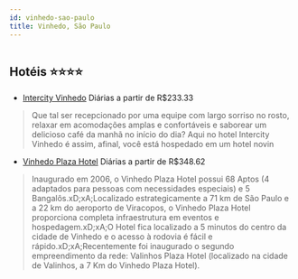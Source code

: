 ```yaml
---
id: vinhedo-sao-paulo
title: Vinhedo, São Paulo
---
```


<center><img src="http://media.omnibees.com/Images/3079/Property/82671.jpg" alt="" /></center>


## Hotéis ⭐️⭐️⭐️⭐️

-    [Intercity Vinhedo](https://www.hurb.com/aud/https://www.hurb.com/hoteis/vinhedo/intercity-vinhedo-OMN-3079?cmp=18055) Diárias a partir de R$233.33
   > Que tal ser recepcionado por uma equipe com largo sorriso no rosto, relaxar em acomodações amplas e confortáveis e saborear um delicioso café da manhã no início do dia? Aqui no hotel Intercity Vinhedo é assim, afinal, você está hospedado em um hotel novin
-    [Vinhedo Plaza Hotel](https://www.hurb.com/aud/https://www.hurb.com/hoteis/vinhedo/vinhedo-plaza-hotel-JNP-JP346869?cmp=18055) Diárias a partir de R$348.62
   > Inaugurado em 2006, o Vinhedo Plaza Hotel possui 68 Aptos (4 adaptados para pessoas com necessidades especiais) e 5 Bangalôs.xD;xA;Localizado estrategicamente a 71 km de São Paulo e a 22 km do aeroporto de Viracopos, o Vinhedo Plaza Hotel proporciona completa infraestrutura em eventos e hospedagem.xD;xA;O Hotel fica localizado a 5 minutos do centro da cidade de Vinhedo e o acesso à rodovia é fácil e rápido.xD;xA;Recentemente foi inaugurado o segundo empreendimento da rede: Valinhos Plaza Hotel (localizado na cidade de Valinhos, a 7 Km do Vinhedo Plaza Hotel).
